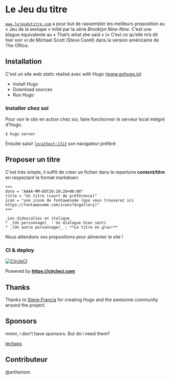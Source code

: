 # Le Jeu du titre

[`www.lejeudutitre.com`](https://www.lejeudutitre.com) a pour but de rassembler les meilleurs proposition au « Jeu de la sextape » initié par la série _Brooklyn Nine-Nine_.  C’est une blague équivalente au « That’s what she said » (« C’est ce qu’elle m’a dit hier soir ») de Michael Scott (Steve Carell) dans la version américaine de The Office.

## Installation

C'est un site web static réalisé avec with Hugo (www.gohugo.io)

- Install Hugo
- Download sources
- Run Hugo

### Installer chez soi

Pour voir le site en action chez soi, faire fonctionner le serveur local intégré d'Hugo.
```
$ hugo server
```
Ensuite saisir [`localhost:1313`](http://localhost:1313) son navigateur préféré

## Proposer un titre

C'est très simple, il suffit de créer un fichier dans le repertoire **content/titre** en respectant le format markdown
```
+++
date = "AAAA-MM-DDT20:20:20+00:00"
title = "Un titre (court de préférence)"
icon = "une icone de fontawesome (que vous trouverez ici https://fontawesome.com/icons?d=gallery)"
+++

_Les didascalies en italique_
* _(Un personnage)_ : Un dialogue bien senti
* _(Un autre personnage)_ : **Le titre en gras!**
```

Nous attendons vos propositions pour alimenter le site !

### CI & deploy 
[![CircleCI](https://circleci.com/gh/lechaps/lejeudutitre.svg?style=svg)](https://circleci.com/gh/lechaps/lejeudutitre)

Powered by **https://circleci.com**

## Thanks

Thanks to [Steve Francia](https://github.com/spf13) for creating Hugo and the awesome community around the project.

## Sponsors

mmm, i don't have sponsors. But do i need them?

[lechaps](https://github.com/lechaps)

## Contributeur

@artheriom
